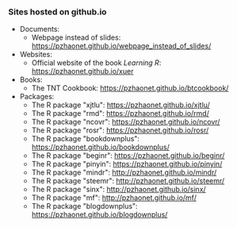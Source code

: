 ### Sites hosted on github.io

- Documents:
  - Webpage instead of slides: <https://pzhaonet.github.io/webpage_instead_of_slides/>
- Websites:
  - Official website of the book *Learning R*: <https://pzhaonet.github.io/xuer>
- Books:
  - The TNT Cookbook: <https://pzhaonet.github.io/btcookbook/>
- Packages:
  - The R package "xjtlu": <https://pzhaonet.github.io/xjtlu/>
  - The R package "rmd": <https://pzhaonet.github.io/rmd/>
  - The R package "ncovr": <https://pzhaonet.github.io/ncovr/>
  - The R package "rosr": <https://pzhaonet.github.io/rosr/>
  - The R package "bookdownplus": <https://pzhaonet.github.io/bookdownplus/>
  - The R package "beginr": <https://pzhaonet.github.io/beginr/>
  - The R package "pinyin": <https://pzhaonet.github.io/pinyin/>
  - The R package "mindr": <http://pzhaonet.github.io/mindr/>
  - The R package "steemr": <http://pzhaonet.github.io/steemr/>
  - The R package "sinx": <http://pzhaonet.github.io/sinx/>
  - The R package "mf": <http://pzhaonet.github.io/mf/>
  - The R package "blogdownplus": <https://pzhaonet.github.io/blogdownplus/>
